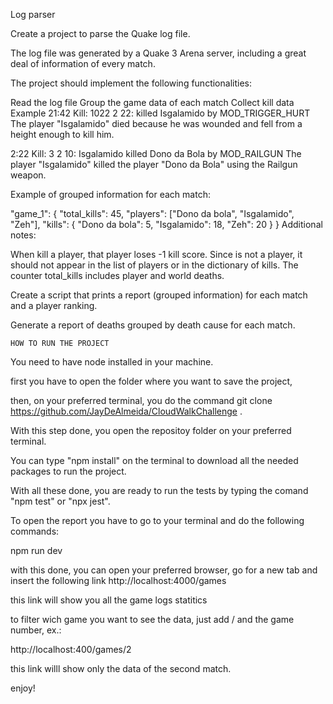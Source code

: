 Log parser

Create a project to parse the Quake log file.

The log file was generated by a Quake 3 Arena server, including a great deal of information of every match.

The project should implement the following functionalities:

Read the log file
Group the game data of each match
Collect kill data
Example
21:42 Kill: 1022 2 22: <world> killed Isgalamido by MOD_TRIGGER_HURT
The player "Isgalamido" died because he was wounded and fell from a height enough to kill him.

2:22 Kill: 3 2 10: Isgalamido killed Dono da Bola by MOD_RAILGUN
The player "Isgalamido" killed the player "Dono da Bola" using the Railgun weapon.

Example of grouped information for each match:

"game_1": {
"total_kills": 45,
"players": ["Dono da bola", "Isgalamido", "Zeh"],
"kills": {
  "Dono da bola": 5,
  "Isgalamido": 18,
  "Zeh": 20
  }
}
Additional notes:

When <world> kill a player, that player loses -1 kill score.
Since <world> is not a player, it should not appear in the list of players or in the dictionary of kills.
The counter total_kills includes player and world deaths.
  
  Create a script that prints a report (grouped information) for each match and a player ranking.
  
  Generate a report of deaths grouped by death cause for each match.

  
    HOW TO RUN THE PROJECT
  
  
  You need to have node installed in your machine.
  
  first you have to open the folder where you want to save the project,
  
  then, on your preferred terminal, you do the command git clone https://github.com/JayDeAlmeida/CloudWalkChallenge .
  
  With this step done, you open the repositoy folder on your preferred terminal.
  
  You can type "npm install" on the terminal to download all the needed packages to run the project.
  
  With all these done, you are ready to run the tests by typing the comand "npm test" or "npx jest".
 
  
  
  To open the report you have to go to your terminal and do the following commands:
  
  npm run dev
  
  with this done, you can open your preferred browser, go for a new tab and insert the following link
  http://localhost:4000/games
  
  this link will show you all the game logs statitics
  
  to filter wich game you want to see the data, just add / and the game number, ex.:
  
  http://localhost:400/games/2
  
  this link willl show only the data of the second match.
  
  
  
  enjoy!
